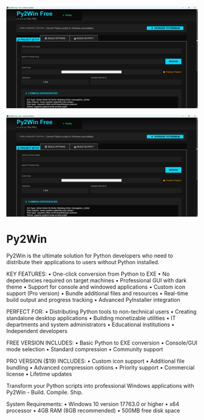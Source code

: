 <div align="center">
  <img src="https://github.com/iD01t/Py2Win/blob/main/Py2Win.png?raw=true" alt="Py2Win"/>
</div>

![Py2Win](https://github.com/iD01t/Py2Win/blob/main/Py2Win.png?raw=true)

# Py2Win
Py2Win is the ultimate solution for Python developers who need to distribute their applications to users without Python installed.

KEY FEATURES:
• One-click conversion from Python to EXE
• No dependencies required on target machines
• Professional GUI with dark theme
• Support for console and windowed applications
• Custom icon support (Pro version)
• Bundle additional files and resources
• Real-time build output and progress tracking
• Advanced PyInstaller integration

PERFECT FOR:
• Distributing Python tools to non-technical users
• Creating standalone desktop applications
• Building monetizable utilities
• IT departments and system administrators
• Educational institutions
• Independent developers

FREE VERSION INCLUDES:
• Basic Python to EXE conversion
• Console/GUI mode selection
• Standard compression
• Community support

PRO VERSION ($19) INCLUDES:
• Custom icon support
• Additional file bundling
• Advanced compression options
• Priority support
• Commercial license
• Lifetime updates

Transform your Python scripts into professional Windows applications with Py2Win - Build. Compile. Ship.

System Requirements:
• Windows 10 version 17763.0 or higher
• x64 processor
• 4GB RAM (8GB recommended)
• 500MB free disk space
